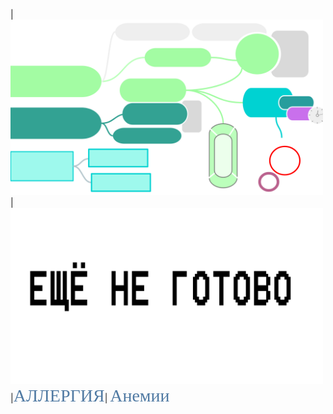


| [<img src="./аллергия обложка.png" alt="drawing" width="500"/>](1_Аllergy.md)      | [<img src="./не готово.png" alt="drawing" width="500"/>]()       <br/>
|<span style="color: #507AA3; font-family: Corbel Light; font-size: 2em;">АЛЛЕРГИЯ</span>| <span style="color: #507AA3; font-family: Corbel Light; font-size: 2em;">Анемии</span> <br/>

